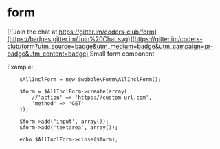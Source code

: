 # form

[![Join the chat at https://gitter.im/coders-club/form](https://badges.gitter.im/Join%20Chat.svg)](https://gitter.im/coders-club/form?utm_source=badge&utm_medium=badge&utm_campaign=pr-badge&utm_content=badge)
Small form component

Example:
```
    $AllInclForm = new Swobble\Form\AllInclForm();
    
    $form = $AllInclForm->create(array(
        //'action' => 'https://custom-url.com',
        'method' => 'GET'
    ));
    
    $form->add('input', array());
    $form->add('textarea', array());
    
    echo $AllInclForm->close($form);
```
